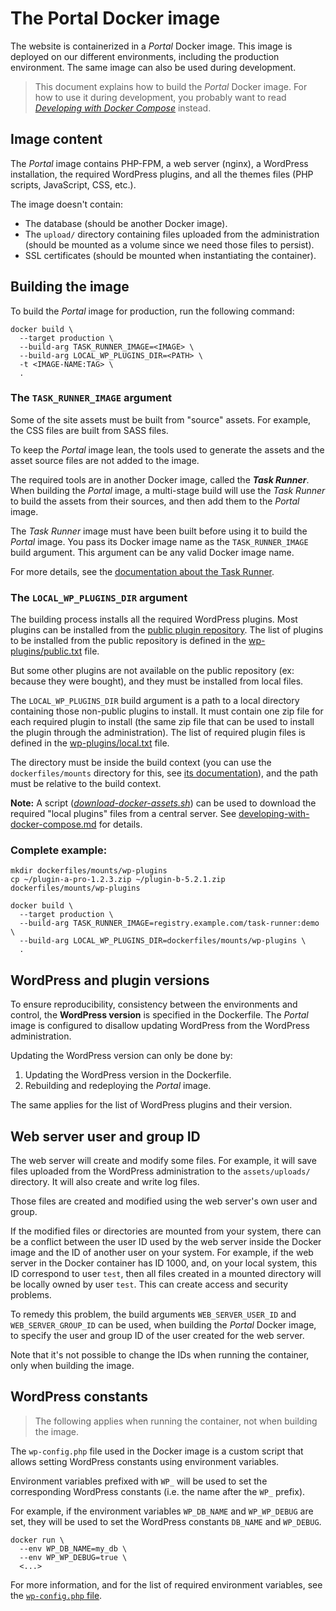 # The Portal Docker image

The website is containerized in a _Portal_ Docker image. This image is
deployed on our different environments, including the production environment.
The same image can also be used during development.

> This document explains how to build the _Portal_ Docker image. For how to use
> it during development, you probably want to read
> [_Developing with Docker Compose_](./developing-with-docker-compose.md)
> instead.

## Image content

The _Portal_ image contains PHP-FPM, a web server (nginx), a WordPress
installation, the required WordPress plugins, and all the themes files (PHP
scripts, JavaScript, CSS, etc.).

The image doesn't contain:
* The database (should be another Docker image).
* The `upload/` directory containing files uploaded from the administration
  (should be mounted as a volume since we need those files to persist).
* SSL certificates (should be mounted when instantiating the container).

## Building the image

To build the _Portal_ image for production, run the following command:

```shell
docker build \
  --target production \
  --build-arg TASK_RUNNER_IMAGE=<IMAGE> \
  --build-arg LOCAL_WP_PLUGINS_DIR=<PATH> \
  -t <IMAGE-NAME:TAG> \
  .
```

### The `TASK_RUNNER_IMAGE` argument

Some of the site assets must be built from "source" assets. For example, the CSS
files are built from SASS files.

To keep the _Portal_ image lean, the tools used to generate the assets and 
the asset source files are not added to the image.

The required tools are in another Docker image, called the _**Task Runner**_.
When building the _Portal_ image, a multi-stage build will use the _Task 
Runner_ to build the assets from their sources, and then add them to the 
_Portal_ image.

The _Task Runner_ image must have been built before using it to build the 
_Portal_ image. You pass its Docker image name as the `TASK_RUNNER_IMAGE` build
argument. This argument can be any valid Docker image name.

For more details, see the [documentation about the Task Runner](./task-runner.md).

### The `LOCAL_WP_PLUGINS_DIR` argument

The building process installs all the required WordPress plugins. Most 
plugins can be installed from the
[public plugin repository](https://en-ca.wordpress.org/plugins/). The list of
plugins to be installed from the public repository is defined in the
[wp-plugins/public.txt](../dockerfiles/build/www/wp-plugins/public.txt) file.

But some other plugins are not available on the public repository (ex: because
they were bought), and they must be installed from local files.

The `LOCAL_WP_PLUGINS_DIR` build argument is a path to a local directory 
containing those non-public plugins to install. It must contain one zip file 
for each required plugin to install (the same zip file that can be used to 
install the plugin through the administration). The list of required plugin 
files is defined in the [wp-plugins/local.txt](../dockerfiles/build/www/wp-plugins/local.txt)
file.

The directory must be inside the build context (you can use the `dockerfiles/mounts`
directory for this, see [its documentation](../dockerfiles/mounts)), and the
path must be relative to the build context.

**Note:** A script ([_download-docker-assets.sh_](../dockerfiles/tools/download-docker-assets.sh))
can be used to download the required "local plugins" files from a central
server. See [developing-with-docker-compose.md](./developing-with-docker-compose.md)
for details.

### Complete example:

```shell
mkdir dockerfiles/mounts/wp-plugins
cp ~/plugin-a-pro-1.2.3.zip ~/plugin-b-5.2.1.zip dockerfiles/mounts/wp-plugins

docker build \
  --target production \
  --build-arg TASK_RUNNER_IMAGE=registry.example.com/task-runner:demo \
  --build-arg LOCAL_WP_PLUGINS_DIR=dockerfiles/mounts/wp-plugins \
  .
```

## WordPress and plugin versions

To ensure reproducibility, consistency between the environments and control, 
the **WordPress version** is specified in the Dockerfile. The _Portal_ image 
is configured to disallow updating WordPress from the WordPress administration.

Updating the WordPress version can only be done by:

1. Updating the WordPress version in the Dockerfile.
2. Rebuilding and redeploying the _Portal_ image.

The same applies for the list of WordPress plugins and their version.

## Web server user and group ID

The web server will create and modify some files. For example, it will save 
files uploaded from the WordPress administration to the `assets/uploads/` 
directory. It will also create and write log files.

Those files are created and modified using the web server's own user and group.

If the modified files or directories are mounted from your system, there can be
a conflict between the user ID used by the web server inside the Docker image
and the ID of another user on your system. For example, if the web server in 
the Docker container has ID 1000, and, on your local system, this ID 
correspond to user `test`, then all files created in a mounted directory 
will be locally owned by user `test`. This can create access and security
problems.

To remedy this problem, the build arguments `WEB_SERVER_USER_ID` and
`WEB_SERVER_GROUP_ID` can be used, when building the _Portal_ Docker 
image, to specify the user and group ID of the user created for the web server.

Note that it's not possible to change the IDs when running the container, only
when building the image.

## WordPress constants

> The following applies when running the container, not when building the image.

The `wp-config.php` file used in the Docker image is a custom script that allows
setting WordPress constants using environment variables.

Environment variables prefixed with `WP_` will be used to set the 
corresponding WordPress constants (i.e. the name after the `WP_` prefix).

For example, if the environment variables `WP_DB_NAME` and `WP_WP_DEBUG` are
set, they will be used to set the WordPress constants `DB_NAME` and `WP_DEBUG`.

```shell
docker run \
  --env WP_DB_NAME=my_db \
  --env WP_WP_DEBUG=true \
  <...>
```

For more information, and for the list of required environment variables, see
the [`wp-config.php` file](../dockerfiles/build/www/configs/wordpress/wp-config.php).

